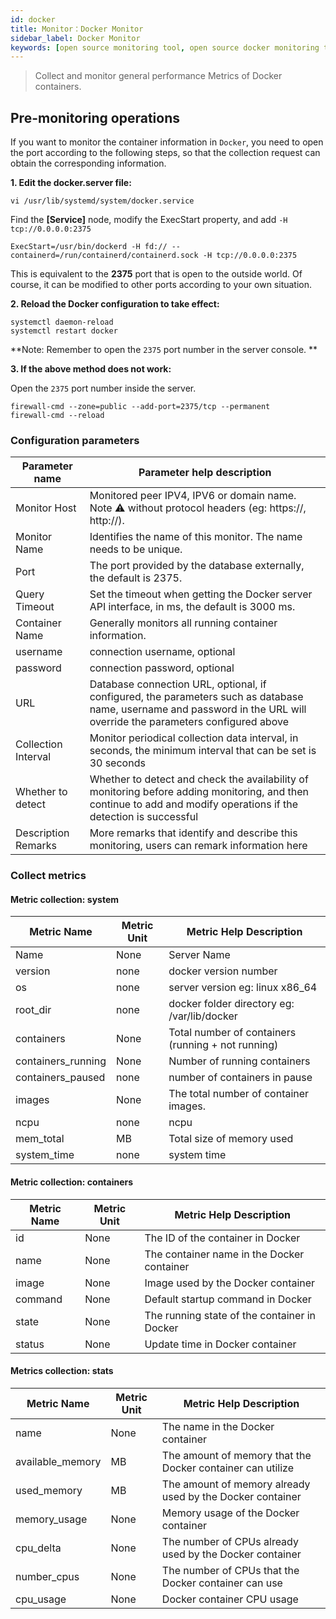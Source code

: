 ```yaml
---
id: docker
title: Monitor：Docker Monitor      
sidebar_label: Docker Monitor
keywords: [open source monitoring tool, open source docker monitoring tool, monitoring docker metrics]
---
```


> Collect and monitor general performance Metrics of Docker containers.

## Pre-monitoring operations

If you want to monitor the container information in `Docker`, you need to open the port according to the following steps, so that the collection request can obtain the corresponding information.

**1. Edit the docker.server file:**

````shell
vi /usr/lib/systemd/system/docker.service
````

Find the **[Service]** node, modify the ExecStart property, and add `-H tcp://0.0.0.0:2375`

````shell
ExecStart=/usr/bin/dockerd -H fd:// --containerd=/run/containerd/containerd.sock -H tcp://0.0.0.0:2375
````

This is equivalent to the **2375** port that is open to the outside world. Of course, it can be modified to other ports according to your own situation.

**2. Reload the Docker configuration to take effect:**

```shell
systemctl daemon-reload
systemctl restart docker
```

**Note: Remember to open the `2375` port number in the server console. **

**3. If the above method does not work:**

Open the `2375` port number inside the server.

```shell
firewall-cmd --zone=public --add-port=2375/tcp --permanent
firewall-cmd --reload
```

### Configuration parameters

|   Parameter name    |                                                                       Parameter help description                                                                       |
|---------------------|------------------------------------------------------------------------------------------------------------------------------------------------------------------------|
| Monitor Host        | Monitored peer IPV4, IPV6 or domain name. Note ⚠️ without protocol headers (eg: https://, http://).                                                                    |
| Monitor Name        | Identifies the name of this monitor. The name needs to be unique.                                                                                                      |
| Port                | The port provided by the database externally, the default is 2375.                                                                                                     |
| Query Timeout       | Set the timeout when getting the Docker server API interface, in ms, the default is 3000 ms.                                                                           |
| Container Name      | Generally monitors all running container information.                                                                                                                  |
| username            | connection username, optional                                                                                                                                          |
| password            | connection password, optional                                                                                                                                          |
| URL                 | Database connection URL, optional, if configured, the parameters such as database name, username and password in the URL will override the parameters configured above |
| Collection Interval | Monitor periodical collection data interval, in seconds, the minimum interval that can be set is 30 seconds                                                            |
| Whether to detect   | Whether to detect and check the availability of monitoring before adding monitoring, and then continue to add and modify operations if the detection is successful     |
| Description Remarks | More remarks that identify and describe this monitoring, users can remark information here                                                                             |

### Collect metrics

#### Metric collection: system

|    Metric Name     | Metric Unit |              Metric Help Description               |
|--------------------|-------------|----------------------------------------------------|
| Name               | None        | Server Name                                        |
| version            | none        | docker version number                              |
| os                 | none        | server version eg: linux x86_64                    |
| root_dir           | none        | docker folder directory eg: /var/lib/docker        |
| containers         | None        | Total number of containers (running + not running) |
| containers_running | None        | Number of running containers                       |
| containers_paused  | none        | number of containers in pause                      |
| images             | None        | The total number of container images.              |
| ncpu               | none        | ncpu                                               |
| mem_total          | MB          | Total size of memory used                          |
| system_time        | none        | system time                                        |

#### Metric collection: containers

| Metric Name | Metric Unit |           Metric Help Description            |
|-------------|-------------|----------------------------------------------|
| id          | None        | The ID of the container in Docker            |
| name        | None        | The container name in the Docker container   |
| image       | None        | Image used by the Docker container           |
| command     | None        | Default startup command in Docker            |
| state       | None        | The running state of the container in Docker |
| status      | None        | Update time in Docker container              |

#### Metrics collection: stats

|   Metric Name    | Metric Unit |                  Metric Help Description                   |
|------------------|-------------|------------------------------------------------------------|
| name             | None        | The name in the Docker container                           |
| available_memory | MB          | The amount of memory that the Docker container can utilize |
| used_memory      | MB          | The amount of memory already used by the Docker container  |
| memory_usage     | None        | Memory usage of the Docker container                       |
| cpu_delta        | None        | The number of CPUs already used by the Docker container    |
| number_cpus      | None        | The number of CPUs that the Docker container can use       |
| cpu_usage        | None        | Docker container CPU usage                                 |

